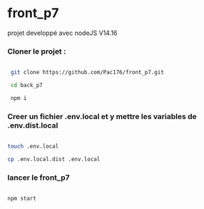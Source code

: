 # front_p7

projet developpé avec nodeJS V14.16

 ### Cloner le projet :

```````bash

 git clone https://github.com/Pac176/front_p7.git

 cd back_p7

 npm i
```````
### Creer un fichier .env.local et y mettre les variables de .env.dist.local

```````bash

touch .env.local

cp .env.local.dist .env.local

```````
 
 ### lancer le front_p7

```````bash

npm start

```````